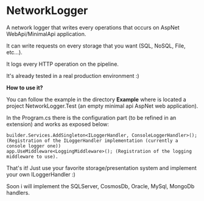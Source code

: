 # NetworkLogger
A network logger that writes every operations that occurs on AspNet WebApi/MinimalApi application. 

It can write requests on every storage that you want (SQL, NoSQL, File, etc...).

It logs every HTTP operation on the pipeline.

It's already tested in a real production environment :) 

**How to use it?** 

You can follow the example in the directory **Example** where is located a project NetworkLogger.Test (an empty minimal api AspNet web application).

In the Program.cs there is the configuration part (to be refined in an extension) and works as exposed below:

````
builder.Services.AddSingleton<ILoggerHandler, ConsoleLoggerHandler>(); (Registration of the ILoggerHandler implementation (currently a console logger one))
app.UseMiddleware<LoggingMiddleware>(); (Registration of the logging middleware to use).
````
 
That's it! Just use your favorite storage/presentation system and implement your own ILoggerHandler :) 

Soon i will implement the SQLServer, CosmosDb, Oracle, MySql, MongoDb handlers. 





